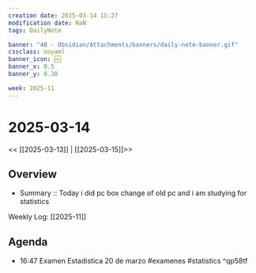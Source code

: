 ```yaml
---
creation date: 2025-03-14 15:27
modification date: NaN
tags: DailyNote

banner: "40 - Obsidian/Attachments/banners/daily-note-banner.gif"
cssclass: noyaml
banner_icon: 🆒
banner_x: 0.5
banner_y: 0.38

week: 2025-11
---
```


# 2025-03-14

<< [[2025-03-13]] | [[2025-03-15]]>>


## Overview
- Summary :: Today i did pc box change of old pc and i am studying for statistics

Weekly Log: [[2025-11]]

## Agenda

- 16:47 Examen Estadistica 20 de marzo #examenes #statistics ^qp58tf